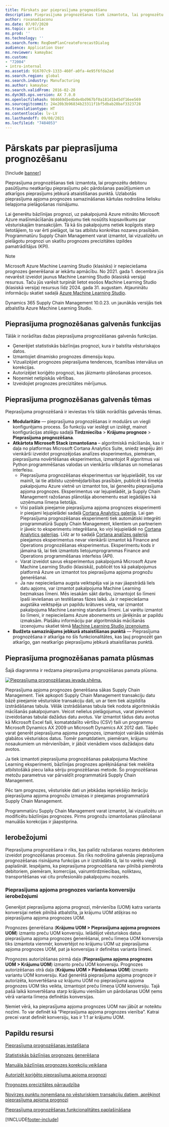 ```yaml
---
title: Pārskats par pieprasījuma prognozēšanu
description: Pieprasījuma prognozēšanas tiek izmantota, lai prognozētu debitoru pasūtījumu neatkarīgu pieprasījumu pēc pārdošanas pasūtījumiem un atkarīgos pieprasījums jebkurā atsaistīšanas punktā. Uzlabotās pieprasījuma apjoma prognozes samazināšanas kārtulas nodrošina lielisku lielapjoma pielāgošanas risinājumu.
author: roxanadiaconu
ms.date: 07/07/2020
ms.topic: article
ms.prod: ''
ms.technology: ''
ms.search.form: ReqDemPlanCreateForecastDialog
audience: Application User
ms.reviewer: kamaybac
ms.custom:
- "72004"
- intro-internal
ms.assetid: 916707c9-1333-460f-a0fa-4e95f6fda2ad
ms.search.region: global
ms.search.industry: Manufacturing
ms.author: kamaybac
ms.search.validFrom: 2016-02-28
ms.dyn365.ops.version: AX 7.0.0
ms.openlocfilehash: 984669d5e4bde4bd967bf0a181d1b45df16ee569
ms.sourcegitcommit: 24e20b3b96834b23311f1bf5dbab28baf3323728
ms.translationtype: HT
ms.contentlocale: lv-LV
ms.lasthandoff: 09/08/2021
ms.locfileid: "7484053"
---
```

# <a name="demand-forecasting-overview"></a>Pārskats par pieprasījuma prognozēšanu

[!include [banner](../includes/banner.md)]

Pieprasījuma prognozēšanas tiek izmantota, lai prognozētu debitoru pasūtījumu neatkarīgu pieprasījumu pēc pārdošanas pasūtījumiem un atkarīgos pieprasījums jebkurā atsaistīšanas punktā. Uzlabotās pieprasījuma apjoma prognozes samazināšanas kārtulas nodrošina lielisku lielapjoma pielāgošanas risinājumu.

Lai ģenerētu bāzlīnijas prognozi, uz pakalpojumā Azure mitināto Microsoft Azure mašīnmācīšanās pakalpojumu tiek nosūtīts kopsavilkums par vēsturiskajām transakcijām. Tā kā šis pakalpojums netiek kopīgots starp lietotājiem, to var ērti pielāgot, lai tas atbilstu konkrētas nozares prasībām. Programmatūru Supply Chain Management varat izmantot, lai vizualizētu un pielāgotu prognozi un skatītu prognozes precizitātes izpildes pamatrādītājus (KPI).

> [!NOTE]
> Microsoft Azure Machine Learning Studio (klasisks) ir nepieciešama prognozes ģenerēšanai ar iekārtu apmācību. No 2021. gada 1. decembra jūs nevarēsit izveidot jaunus Machine Learning Studio (klasiskā versija) resursus. Taču jūs varēsit turpināt lietot esošos Machine Learning Studio (klasiskā versija) resursus līdz 2024. gada 31. augustam. Atjauninātu informāciju skatiet sadaļā [Azure Machine Learning Studio](/azure/machine-learning/overview-what-is-machine-learning-studio#ml-studio-classic-vs-azure-machine-learning-studio).
> 
> Dynamics 365 Supply Chain Management 10.0.23. un jaunākās versijās tiek atbalstīta Azure Machine Learning Studio.

## <a name="key-features-of-demand-forecasting"></a>Pieprasījuma prognozēšanas galvenās funkcijas

Tālāk ir norādītas dažas pieprasījuma prognozēšanas galvenās funkcijas.

- Ģenerējiet statistiskās bāzlīnijas prognozi, kura ir balstīta vēsturiskajos datos.
- Izmantojiet dinamisko prognozes dimensiju kopu.
- Vizualizējiet prognozes pieprasījuma tendences, ticamības intervālus un korekcijas.
- Autorizējiet koriģēto prognozi, kas jāizmanto plānošanas procesos.
- Noņemiet netipiskās vērtības.
- Izveidojiet prognozes precizitātes mērījumus.

## <a name="major-themes-in-demand-forecasting"></a>Pieprasījuma prognozēšanas galvenās tēmas

Pieprasījuma prognozēšanā ir ieviestas trīs tālāk norādītās galvenās tēmas.

- **Modularitāte** — pieprasījuma prognozēšanas ir modulārs un viegli konfigurējams process. Šo funkciju var ieslēgt un izslēgt, mainot konfigurācijas atslēgu sadaļā **Tirdzniecība** &gt; **Krājumu prognoze** &gt; **Pieprasījuma prognozēšana**.
- **Atkārtota Microsoft Stack izmantošana** – algoritmiskā mācīšanās, kas ir daļa no platformas Microsoft Cortana Analytics Suite, sniedz iespēju ātri vienkārši izveidot prognozējošas analīzes eksperimentus, piemēram, pieprasījuma novērtēšanas eksperimentus, izmantojot R algoritmus vai Python programmēšanas valodas un vienkāršu vilkšanas un nomešanas interfeisu.
  - Pieprasījuma prognozēšanas eksperimentus var lejupielādēt, tos var mainīt, lai tie atbilstu uzņēmējdarbības prasībām, publicēt kā tīmekļa pakalpojumu Azure vietnē un izmantot tos, lai ģenerētu pieprasījuma apjoma prognozes. Eksperimentus var lejupielādēt, ja Supply Chain Management ražošanas plānotāja abonementu esat iegādājies kā uzņēmuma līmeņa lietotājs.
  - Visi pašlaik pieejamie pieprasījuma apjoma prognozes eksperimenti ir pieejami lejupielādei sadaļā [Cortana Analytics galerija](https://gallery.cortanaanalytics.com/). Lai gan Pieprasījuma prognozēšanas eksperimenti tiek automātiski integrēti programmatūrā Supply Chain Management, klientiem un partneriem ir jāveic to eksperimentu integrēšana, ko viņi lejupielādē no [Cortana Analytics galerijas](https://gallery.cortanaanalytics.com/). Līdz ar to sadaļā [Cortana analīzes galerijā](https://gallery.cortanaanalytics.com/) pieejamos eksperimentus nevar vienkārši izmantot kā Finance and Operations prognozēšanas eksperimentus. Eksperimentu kods ir jāmaina tā, lai tiek izmantots lietojumprogrammas Finance and Operations programmēšanas interfeiss (API).
  - Varat izveidot savus eksperimentus pakalpojumā Microsoft Azure Machine Learning Studio (klasiskā), publicēt tos kā pakalpojumus platformā Azure un izmantot tos pieprasījuma apjoma prognožu ģenerēšanai.
  - Ja nav nepieciešama augsta veiktspēja vai ja nav jāapstrādā liels datu apjoms, var izmantot pakalpojuma Machine Learning bezmaksas līmeni. Mēs iesakām sākt darbu, izmantojot šo līmeni īpaši ieviešanas un testēšanas fāzes laikā. Ja ir nepieciešama augstāka veiktspēja un papildu krātuves vieta, var izmantot pakalpojuma Machine Learning standarta līmeni. Lai varētu izmantot šo līmeni, ir nepieciešams Azure abonements un jārēķinās ar papildu izmaksām. Plašāku informāciju par algoritmiskās mācīšanās izcenojumu skatiet tēmā [Machine Learning Studio izcenojums](https://aka.ms/machine-learning-price-info).
- **Budžeta samazinājums jebkurā atsaistīšanas punktā** — Pieprasījuma prognozēšana ir atkarīga no šīs funkcionalitātes, kas ļauj prognozēt gan atkarīgo, gan neatkarīgo pieprasījumu jebkurā atsaistīšanas punktā.

## <a name="basic-flow-in-demand-forecasting"></a>Pieprasījuma prognozēšanas pamata plūsmas

Šajā diagramma ir redzama pieprasījuma prognozēšanas pamata plūsma.

[![Pieprasījuma prognozēšanas ievada shēma.](./media/demand-forecasting-introduction.png)](./media/demand-forecasting-introduction.png)

Pieprasījuma apjoma prognozes ģenerēšana sākas Supply Chain Management. Tiek apkopoti Supply Chain Management transakciju datu bāzē pieejamie vēsturiskie transakciju dati, un ar tiem tiek aizpildīta izstrādāšanas tabula. Vēlāk izstrādāšanas tabula tiek nodota algoritmiskās mācīšanās pakalpojumam. Veicot nelielus pielāgojumus, varat pievienot izveidošanas tabulai dažādus datu avotus. Var izmantot tādus datu avotus kā Microsoft Excel faili, komatatdalīto vērtību (CSV) faili un programmu Microsoft Dynamics AX 2009 un Microsoft Dynamics AX 2012 dati. Tāpēc varat ģenerēt pieprasījuma apjoma prognozes, izmantojot vairākās sistēmās glabātos vēsturiskos datus. Tomēr pamatdatiem, piemēram, krājumu nosaukumiem un mērvienībām, ir jābūt vienādiem visos dažādajos datu avotos.

Ja tiek izmantoti pieprasījuma prognozēšanas pakalpojuma Machine Learning eksperimenti, bāzlīnijas prognozes aprēķināšanai tiek meklēta atbilstošākā piecu laika sēriju prognozēšanas metode. Šo prognozēšanas metožu parametrus var pārvaldīt programmatūrā Supply Chain Management.

Pēc tam prognozes, vēsturiskie dati un jebkādas iepriekšējo iterāciju pieprasījuma apjoma prognožu izmaiņas ir pieejamas programmatūrā Supply Chain Management.

Programmatūru Supply Chain Management varat izmantot, lai vizualizētu un modificētu bāzlīnijas prognozes. Pirms prognožu izmantošanas plānošanai manuālās korekcijas ir jāapstiprina.

## <a name="limitations"></a>Ierobežojumi

Pieprasījuma prognozēšana ir rīks, kas palīdz ražošanas nozares debitoriem izveidot prognozēšanas procesus. Šis rīks nodrošina galvenās pieprasījuma prognozēšanas risinājuma funkcijas un ir izstrādāts tā, lai to varētu viegli paplašināt. Iespējams, ka pieprasījuma prognozēšana nav pilnībā piemērota debitoriem, piemēram, komercijas, vairumtirdzniecības, noliktavu, transportēšanas vai citu profesionālo pakalpojumu nozarēs.

### <a name="demand-forecast-variant-conversion-limitation"></a>Pieprasījuma apjoma prognozes varianta konversiju ierobežojumi

Ģenerējot pieprasījuma apjoma prognozi, mērvienība (UOM) katra varianta konversijai netiek pilnībā atbalstīta, ja krājumu UOM atšķiras no pieprasījuma apjoma prognozes UOM.

Prognozes ģenerēšana (**Krājumu UOM > Pieprasījuma apjoma prognozes UOM**) izmanto preču UOM konversiju. Ielādējot vēsturiskos datus pieprasījuma apjoma prognozes ģenerēšanai, preču līmeņa UOM konversija tiks izmantota vienmēr, konvertējot no krājumu UOM uz pieprasījuma apjoma prognozes UOM, pat ja konversijas ir definētas varianta līmenī.

Prognozes autorizēšanas pirmā daļa (**Pieprasījuma apjoma prognozes UOM > Krājumu UOM**) izmanto preču UOM konversiju. Prognozes autorizēšanas otrā daļa (**Krājumu UOM > Pārdošanas UOM**) izmanto variantu UOM konversiju. Kad ģenerētā pieprasījuma apjoma prognoze ir autorizēta, konvertēšana uz krājumu UOM no pieprasījuma apjoma prognozes UOM tiks veikta, izmantojot preču līmeņa UOM konversiju. Tajā pašā laikā konvertēšana starp krājumu vienībām un pārdošanas UOM ņems vērā varianta līmeņa definētās konversijas.

Ņemiet vērā, ka pieprasījuma apjoma prognozes UOM nav jābūt ar noteiktu nozīmi. To var definēt kā “Pieprasījuma apjoma prognozes vienība”. Katrai precei varat definēt konversiju, kas ir 1:1 ar krājumu UOM.

## <a name="additional-resources"></a>Papildu resursi

[Pieprasījuma prognozēšanas iestatīšana](demand-forecasting-setup.md)

[Statistiskās bāzlīnijas prognozes ģenerēšana](generate-statistical-baseline-forecast.md)

[Manuāla bāzlīnijas prognozes korekciju veikšana](manual-adjustments-baseline-forecast.md)

[Autorizēt koriģēto pieprasījuma apjoma prognozi](authorize-adjusted-forecast.md)

[Prognozes precizitātes pārraudzība](monitor-forecast-accuracy.md)

[Novirzes punktu noņemšana no vēsturiskiem transakciju datiem, aprēķinot pieprasījuma apjoma prognozi](remove-historical-outliers-calculating-demand-forecast.md)

[Pieprasījuma prognozēšanas funkcionalitātes paplašināšana](https://www.youtube.com/watch?v=4OIKIXLiNjI&feature=youtu.be)


[!INCLUDE[footer-include](../../includes/footer-banner.md)]
